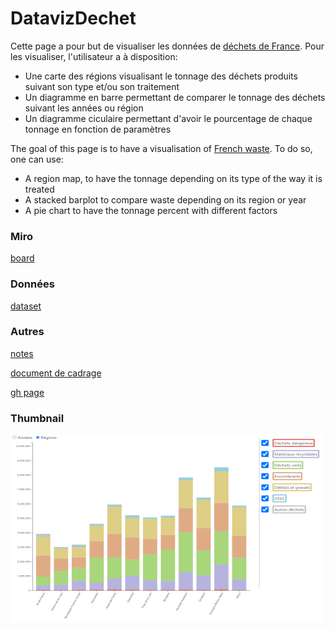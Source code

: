 # DatavizDechet

Cette page a pour but de visualiser les données de [déchets de France](https://data.ademe.fr/datasets/sinoe-(r)-destination-des-dechets-collectes-en-decheterie-par-type-de-traitement).
Pour les visualiser, l'utilisateur a à disposition:
  - Une carte des régions visualisant le tonnage des déchets produits suivant son type et/ou son traitement
  - Un diagramme en barre permettant de comparer le tonnage des déchets suivant les années ou région
  - Un diagramme ciculaire permettant d'avoir le pourcentage de chaque tonnage en fonction de paramètres
  
The goal of this page is to have a visualisation of [French waste](https://data.ademe.fr/datasets/sinoe-(r)-destination-des-dechets-collectes-en-decheterie-par-type-de-traitement).
To do so, one can use:
  - A region map, to have the tonnage depending on its type of the way it is treated
  - A stacked barplot to compare waste depending on its region or year
  - A pie chart to have the tonnage percent with different factors

### Miro
[board](https://miro.com/app/board/o9J_ldqDWKQ=/)
### Données
[dataset](https://data.ademe.fr/datasets/sinoe-(r)-destination-des-dechets-collectes-en-decheterie-par-type-de-traitement)
### Autres
[notes](https://docs.google.com/document/d/1FUSumXtkg79WmLqTyoVnoboqp2kkC0KnIgTtlWr6eGU/edit) 


[document de cadrage](https://docs.google.com/document/d/1_Et-eeZRNxkB_b8JNc-MjTSsS9XBjO0KMVi392lnJmI/edit)

[gh page](https://lamborot-eliot.github.io/DatavizDechet/)

### Thumbnail
![preview](thumbnail.png)